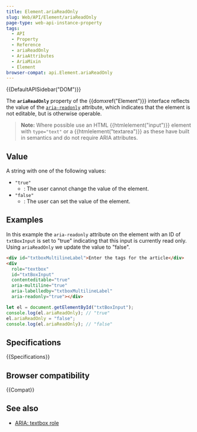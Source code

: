 ```yaml
---
title: Element.ariaReadOnly
slug: Web/API/Element/ariaReadOnly
page-type: web-api-instance-property
tags:
  - API
  - Property
  - Reference
  - ariaReadOnly
  - AriaAttributes
  - AriaMixin
  - Element
browser-compat: api.Element.ariaReadOnly
---
```


{{DefaultAPISidebar("DOM")}}

The **`ariaReadOnly`** property of the {{domxref("Element")}} interface reflects the value of the [`aria-readonly`](/en-US/docs/Web/Accessibility/ARIA/Attributes/aria-readonly) attribute, which indicates that the element is not editable, but is otherwise operable.

> **Note:** Where possible use an HTML {{htmlelement("input")}} element with `type="text"` or a {{htmlelement("textarea")}} as these have built in semantics and do not require ARIA attributes.

## Value

A string with one of the following values:

- `"true"`
  - : The user cannot change the value of the element.
- `"false"`
  - : The user can set the value of the element.

## Examples

In this example the `aria-readonly` attribute on the element with an ID of `txtBoxInput` is set to "true" indicating that this input is currently read only. Using `ariaReadOnly` we update the value to "false".

```html
<div id="txtboxMultilineLabel">Enter the tags for the article</div>
<div
  role="textbox"
  id="txtBoxInput"
  contenteditable="true"
  aria-multiline="true"
  aria-labelledby="txtboxMultilineLabel"
  aria-readonly="true"></div>
```

```js
let el = document.getElementById("txtBoxInput");
console.log(el.ariaReadOnly); // "true"
el.ariaReadOnly = "false";
console.log(el.ariaReadOnly); // "false"
```

## Specifications

{{Specifications}}

## Browser compatibility

{{Compat}}

## See also

- [ARIA: textbox role](/en-US/docs/Web/Accessibility/ARIA/Roles/textbox_role)
